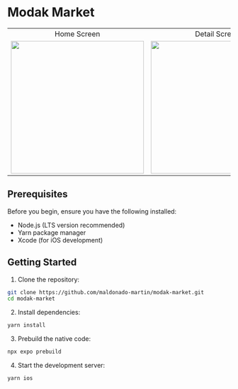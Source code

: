# Modak Market

<div align="center">
  <table>
    <tr>
      <td align="center">Home Screen</td>
      <td align="center">Detail Screen</td>
      <td align="center">Filter Screen</td>
    </tr>
    <tr>
      <td><img src="https://github.com/user-attachments/assets/1fbd5704-3220-4b3b-87ea-606d45603ffb" width="300" /></td>
      <td><img src="https://github.com/user-attachments/assets/fa2870b3-5b9e-46d8-a990-09254837c93b" width="300" /></td>
      <td><img src="https://github.com/user-attachments/assets/36ae3e99-7b23-4c19-8fee-fba2c89a8f56" width="300" /></td>
    </tr>
  </table>
</div>

## Prerequisites

Before you begin, ensure you have the following installed:

- Node.js (LTS version recommended)
- Yarn package manager
- Xcode (for iOS development)

## Getting Started

1. Clone the repository:

```bash
git clone https://github.com/maldonado-martin/modak-market.git
cd modak-market
```

2. Install dependencies:

```bash
yarn install
```

3. Prebuild the native code:

```bash
npx expo prebuild
```

4. Start the development server:

```bash
yarn ios
```
